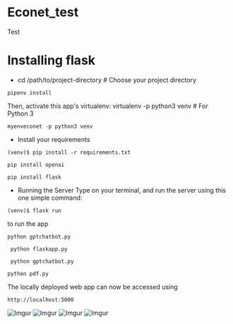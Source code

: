 # Econet_test
Test

# Installing flask 
- cd /path/to/project-directory      # Choose your project directory
```
pipenv install
```
Then, activate this app's virtualenv: virtualenv -p python3 venv  # For Python 3
```
myenveconet -p python3 venv
```
- Install your requirements
```
(venv)$ pip install -r requirements.txt
```
```
pip install openai
```
```
pip install flask
```

- Running the Server
  Type on your terminal, and run the server using this one simple command:
```
(venv)$ flask run

```
to run the app
```
python gptchatbot.py
```
```
 python flaskapp.py
```
```
 python gptchatbot.py
```
```
python pdf.py
```




The locally deployed web app can now be accessed using
```
http://localhost:5000
```






![Imgur](https://imgur.com/eMivn9j.png)
![Imgur](https://imgur.com/undefined.png)
![Imgur](https://imgur.com/5785IX5.png)
![Imgur](https://imgur.com/gdytFGv.png)
